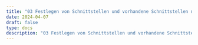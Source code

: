 ```yaml
---
title: "03 Festlegen von Schnittstellen und vorhandene Schnittstellen nutzen"
date: 2024-04-07
draft: false
type: docs
description: "03 Festlegen von Schnittstellen und vorhandene Schnittstellen nutzen description"
---
```


